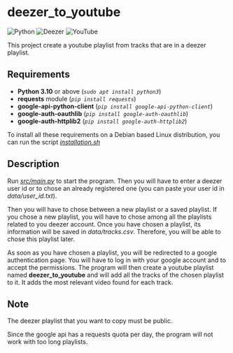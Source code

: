 # deezer_to_youtube

![Python](https://img.shields.io/badge/python-3670A0?style=for-the-badge&logo=python&logoColor=ffdd54)
![Deezer](https://img.shields.io/badge/Deezer-FEAA2D?style=for-the-badge&logo=deezer&logoColor=white)
![YouTube](https://img.shields.io/badge/YouTube-%23FF0000.svg?style=for-the-badge&logo=YouTube&logoColor=white)

This project create a youtube playlist from tracks that are in a deezer playlist.

## Requirements

- __Python 3.10__ or above (_```sudo apt install python3```_)
- __requests__ module (_```pip install requests```_)
- __google-api-python-client__ (_```pip install google-api-python-client```_)
- __google-auth-oauthlib__ (_```pip install google-auth-oauthlib```_)
- __google-auth-httplib2__ (_```pip install google-auth-httplib2```_)

To install all these requirements on a Debian based Linux distribution, you can run the script [_installation.sh_](installation.sh)

## Description

Run [_src/main.py_](src/main.py) to start the program. Then you will have to enter a deezer user id or to chose an already registered one (you can paste your user id in _data/user_id.txt_).

Then you will have to chose between a new playlist or a saved playlist. If you chose a new playlist, you will have to chose among all the playlists related to you deezer account. Once you have chosen a playlist, its information will be saved in _data/tracks.csv_. Therefore, you will be able to chose this playlist later.

As soon as you have chosen a playlist, you will be redirected to a google authentication page. You will have to log in with your google account and to accept the permissions. The program will then create a youtube playlist named __deezer\_to\_youtube__ and will add all the tracks of the chosen playlist to it. It adds the most relevant video found for each track.

## Note

The deezer playlist that you want to copy must be public. 

Since the google api has a requests quota per day, the program will not work with too long playlists.